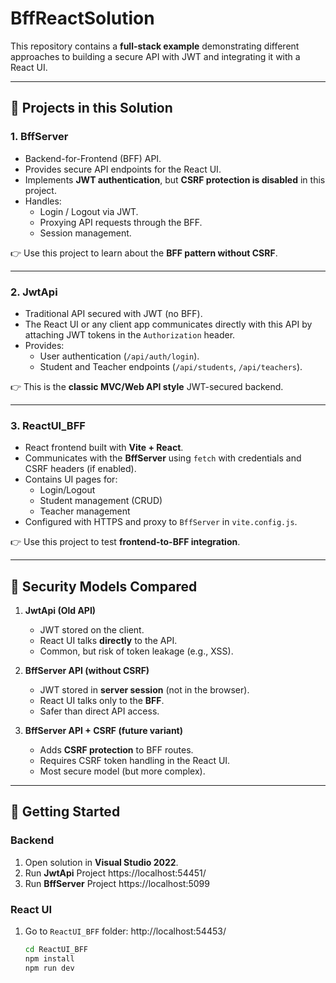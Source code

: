 # BffReactSolution

This repository contains a **full-stack example** demonstrating different approaches to building a secure API with JWT and integrating it with a React UI.

---

## 📂 Projects in this Solution

### 1. **BffServer**
- Backend-for-Frontend (BFF) API.
- Provides secure API endpoints for the React UI.
- Implements **JWT authentication**, but **CSRF protection is disabled** in this project.
- Handles:
  - Login / Logout via JWT.
  - Proxying API requests through the BFF.
  - Session management.

👉 Use this project to learn about the **BFF pattern without CSRF**.

---

### 2. **JwtApi**
- Traditional API secured with JWT (no BFF).
- The React UI or any client app communicates directly with this API by attaching JWT tokens in the `Authorization` header.
- Provides:
  - User authentication (`/api/auth/login`).
  - Student and Teacher endpoints (`/api/students`, `/api/teachers`).

👉 This is the **classic MVC/Web API style** JWT-secured backend.

---

### 3. **ReactUI_BFF**
- React frontend built with **Vite + React**.
- Communicates with the **BffServer** using `fetch` with credentials and CSRF headers (if enabled).
- Contains UI pages for:
  - Login/Logout
  - Student management (CRUD)
  - Teacher management
- Configured with HTTPS and proxy to `BffServer` in `vite.config.js`.

👉 Use this project to test **frontend-to-BFF integration**.

---

## 🔑 Security Models Compared

1. **JwtApi (Old API)**  
   - JWT stored on the client.  
   - React UI talks **directly** to the API.  
   - Common, but risk of token leakage (e.g., XSS).

2. **BffServer API (without CSRF)**  
   - JWT stored in **server session** (not in the browser).  
   - React UI talks only to the **BFF**.  
   - Safer than direct API access.  

3. **BffServer API + CSRF (future variant)**  
   - Adds **CSRF protection** to BFF routes.  
   - Requires CSRF token handling in the React UI.  
   - Most secure model (but more complex).

---

## 🚀 Getting Started

### Backend
1. Open solution in **Visual Studio 2022**.
2. Run **JwtApi** Project
   https://localhost:54451/
4. Run **BffServer** Project
   https://localhost:5099

### React UI
1. Go to `ReactUI_BFF` folder:   http://localhost:54453/
   ```bash
   cd ReactUI_BFF
   npm install
   npm run dev
     
